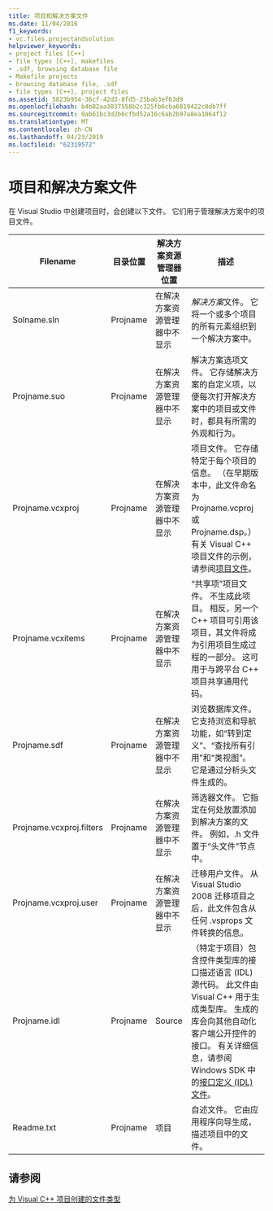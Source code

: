 ```yaml
---
title: 项目和解决方案文件
ms.date: 11/04/2016
f1_keywords:
- vc.files.projectandsolution
helpviewer_keywords:
- project files [C++]
- file types [C++], makefiles
- .sdf, browsing database file
- Makefile projects
- browsing database file, .sdf
- file types [C++], project files
ms.assetid: 5823b954-36cf-42d3-8fd5-25bab3ef63d9
ms.openlocfilehash: b4b82aa3837558b2c325fb6cba6819422c0db7ff
ms.sourcegitcommit: 0ab61bc3d2b6cfbd52a16c6ab2b97a8ea1864f12
ms.translationtype: MT
ms.contentlocale: zh-CN
ms.lasthandoff: 04/23/2019
ms.locfileid: "62319572"
---
```

# <a name="project-and-solution-files"></a>项目和解决方案文件

在 Visual Studio 中创建项目时，会创建以下文件。 它们用于管理解决方案中的项目文件。

|Filename|目录位置|解决方案资源管理器位置|描述|
|--------------|------------------------|--------------------------------|-----------------|
|Solname.sln|Projname|在解决方案资源管理器中不显示|*解决方案*文件。 它将一个或多个项目的所有元素组织到一个解决方案中。|
|Projname.suo|Projname|在解决方案资源管理器中不显示|解决方案选项文件。 它存储解决方案的自定义项，以便每次打开解决方案中的项目或文件时，都具有所需的外观和行为。|
|Projname.vcxproj|Projname|在解决方案资源管理器中不显示|项目文件。 它存储特定于每个项目的信息。 （在早期版本中，此文件命名为 Projname.vcproj 或 Projname.dsp。）有关 Visual C++ 项目文件的示例，请参阅[项目文件](project-files.md)。|
|Projname.vcxitems|Projname|在解决方案资源管理器中不显示|“共享项”项目文件。 不生成此项目。  相反，另一个 C++ 项目可引用该项目，其文件将成为引用项目生成过程的一部分。 这可用于与跨平台 C++ 项目共享通用代码。|
|Projname.sdf|Projname|在解决方案资源管理器中不显示|浏览数据库文件。 它支持浏览和导航功能，如“转到定义”、“查找所有引用”和“类视图”。 它是通过分析头文件生成的。|
|Projname.vcxproj.filters|Projname|在解决方案资源管理器中不显示|筛选器文件。 它指定在何处放置添加到解决方案的文件。 例如，.h 文件置于“头文件”节点中。|
|Projname.vcxproj.user|Projname|在解决方案资源管理器中不显示|迁移用户文件。 从 Visual Studio 2008 迁移项目之后，此文件包含从任何 .vsprops 文件转换的信息。|
|Projname.idl|Projname|Source|（特定于项目）包含控件类型库的接口描述语言 (IDL) 源代码。 此文件由 Visual C++ 用于生成类型库。 生成的库会向其他自动化客户端公开控件的接口。 有关详细信息，请参阅 Windows SDK 中的[接口定义 (IDL) 文件](/windows/desktop/Rpc/the-interface-definition-language-idl-file)。|
|Readme.txt|Projname|项目|自述文件。 它由应用程序向导生成，描述项目中的文件。|

## <a name="see-also"></a>请参阅

[为 Visual C++ 项目创建的文件类型](file-types-created-for-visual-cpp-projects.md)
